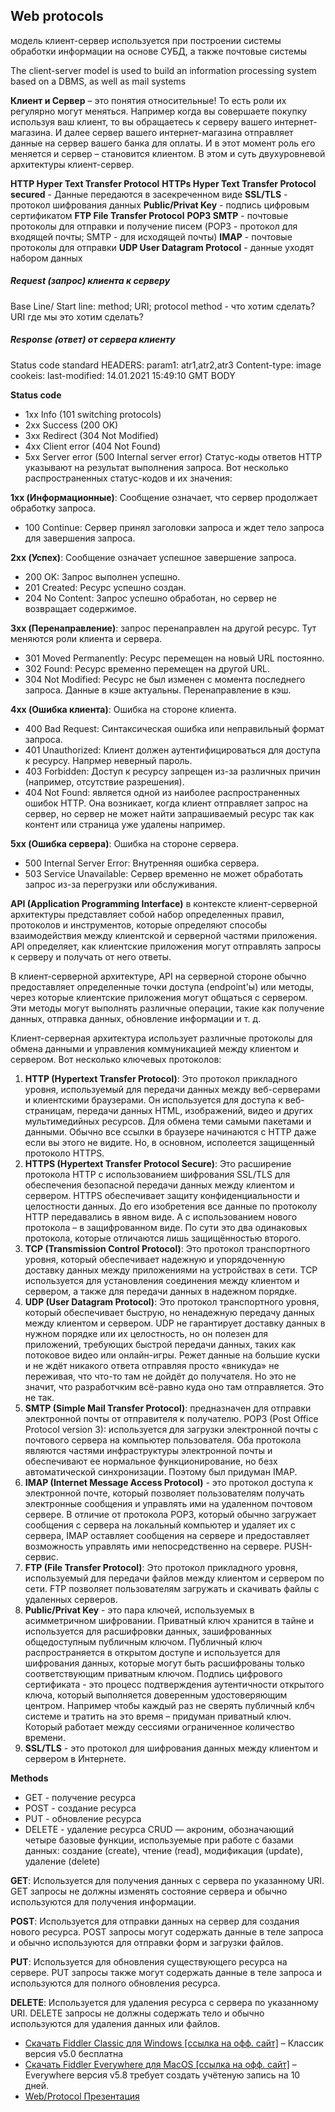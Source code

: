 ## Web protocols

модель клиент-сервер используется при построении системы обработки информации на основе СУБД, а также почтовые системы

The client-server model is used to build an information processing system based on a DBMS, as well as mail systems

**Клиент и Сервер** – это понятия относительные! То есть роли их регулярно могут меняться. Например когда вы совершаете покупку используя ваш клиент, то вы обращаетесь к серверу вашего интернет-магазина. И далее сервер вашего интернет-магазина отправляет данные на сервер вашего банка для оплаты. И в этот момент роль его меняется и сервер – становится клиентом.  В этом и суть двухуровневой архитектуры клиент-сервер. 

**HTTP Hyper Text Transfer Protocol**
**HTTPs Hyper Text Transfer Protocol secured** - Данные передаются в засекреченном виде
**SSL/TLS** - протокол шифрования данных
**Public/Privat Key** - подпись цифровым сертификатом
**FTP File Transfer Protocol**
**POP3 SMTP** - почтовые протоколы для отправки и получение писем (POP3 - протокол для входящей почты; SMTP - для исходящей почты)
**IMAP** - почтовые протоколы для отправки
**UDP User Datagram Protocol** - данные уходят набором данных


##### Request (запрос) клиента к серверу

Base Line/ Start line: method; URI; protocol
method - что хотим сделать?
URI где мы это хотим сделать?

##### Response (ответ) от сервера клиенту

Status code standard
HEADERS: param1: atr1,atr2,atr3 Content-type: image cookeis: last-modified: 14.01.2021 15:49:10 GMT
BODY

**Status code**


- 1хх Info (101 switching protocols)
- 2хх Success (200 OK)
- 3хх Redirect (304 Not Modified)
- 4хх Client error (404 Not Found)
- 5хх Server error (500 Internal server error)
Статус-коды ответов HTTP указывают на результат выполнения запроса. Вот несколько распространенных статус-кодов и их значения:

**1xx (Информационные)**: Сообщение означает, что сервер продолжает обработку запроса.
- 100 Continue: Сервер принял заголовки запроса и ждет тело запроса для завершения запроса.

**2xx (Успех)**: Сообщение означает успешное завершение запроса.
- 200 OK: Запрос выполнен успешно.
- 201 Created: Ресурс успешно создан.
- 204 No Content: Запрос успешно обработан, но сервер не возвращает содержимое.

**3xx (Перенаправление)**: запрос перенаправлен на другой ресурс. Тут меняются роли клиента и сервера.
- 301 Moved Permanently: Ресурс перемещен на новый URL постоянно.
- 302 Found: Ресурс временно перемещен на другой URL.
- 304 Not Modified: Ресурс не был изменен с момента последнего запроса. Данные в кэше актуальны. Перенаправление в кэш.

**4xx (Ошибка клиента)**: Ошибка на стороне клиента. 
- 400 Bad Request: Синтаксическая ошибка или неправильный формат запроса.
- 401 Unauthorized: Клиент должен аутентифицироваться для доступа к ресурсу. Напрмер неверный пароль.
- 403 Forbidden: Доступ к ресурсу запрещен из-за различных причин (например, отсутствие разрешения).
- 404 Not Found: является одной из наиболее распространенных ошибок HTTP. Она возникает, когда клиент отправляет запрос на сервер, но сервер не может найти запрашиваемый ресурс так как контент или страница уже удалены например.

**5xx (Ошибка сервера)**: Ошибка на стороне сервера.
- 500 Internal Server Error: Внутренняя ошибка сервера.
- 503 Service Unavailable: Сервер временно не может обработать запрос из-за перегрузки или обслуживания.


**API (Application Programming Interface)** в контексте клиент-серверной архитектуры представляет собой набор определенных правил, протоколов и инструментов, которые определяют способы взаимодействия между клиентской и серверной частями приложения. API определяет, как клиентские приложения могут отправлять запросы к серверу и получать от него ответы.

В клиент-серверной архитектуре, API на серверной стороне обычно предоставляет определенные точки доступа (endpoint'ы) или методы, через которые клиентские приложения могут общаться с сервером. Эти методы могут выполнять различные операции, такие как получение данных, отправка данных, обновление информации и т. д.

Клиент-серверная архитектура использует различные протоколы для обмена данными и управления коммуникацией между клиентом и сервером. Вот несколько ключевых протоколов:
1.	**HTTP (Hypertext Transfer Protocol)**: Это протокол прикладного уровня, используемый для передачи данных между веб-серверами и клиентскими браузерами. Он используется для доступа к веб-страницам, передачи данных HTML, изображений, видео и других мультимедийных ресурсов. Для обмена теми самыми пакетами и данными. Обычно все ссылки в браузере начинаются с HTTP даже если вы этого не видите.  Но, в основном, исполеется защищенный протоколо HTTPS.
2.	**HTTPS (Hypertext Transfer Protocol Secure)**: Это расширение протокола HTTP с использованием шифрования SSL/TLS для обеспечения безопасной передачи данных между клиентом и сервером. HTTPS обеспечивает защиту конфиденциальности и целостности данных. До его изобретения все данные по протоколу HTTP передавались в явном виде. А с использованием нового протокола – в защифрованном виде.
По сути это два одинаковых протокола, которые отличаются лишь защищённостью второго.
3.	**TCP (Transmission Control Protocol)**: Это протокол транспортного уровня, который обеспечивает надежную и упорядоченную доставку данных между приложениями на устройствах в сети. TCP используется для установления соединения между клиентом и сервером, а также для передачи данных в надежном порядке.
4.	**UDP (User Datagram Protocol)**: Это протокол транспортного уровня, который обеспечивает быструю, но ненадежную передачу данных между клиентом и сервером. UDP не гарантирует доставку данных в нужном порядке или их целостность, но он полезен для приложений, требующих быстрой передачи данных, таких как потоковое видео или онлайн-игры. Режет данные на большие куски и не ждёт никакого ответа отправляя просто «вникуда» не переживая, что что-то там не дойдёт до получателя. Но это не значит, что разработчким всё-равно куда оно там отправляется. Это не так.
5.	**SMTP (Simple Mail Transfer Protocol)**:
предназначен для отправки электронной почты от отправителя к получателю.
POP3 (Post Office Protocol version 3):
используется для загрузки электронной почты с почтового сервера на компьютер пользователя.
Оба протокола являются частями инфраструктуры электронной почты и обеспечивают ее нормальное функционирование, но безх автоматической синхронизации. Поэтому был придуман IMAP.
6.	**IMAP (Internet Message Access Protocol)** - это протокол доступа к электронной почте, который позволяет пользователям получать электронные сообщения и управлять ими на удаленном почтовом сервере. В отличие от протокола POP3, который обычно загружает сообщения с сервера на локальный компьютер и удаляет их с сервера, IMAP оставляет сообщения на сервере и предоставляет возможность управлять ими непосредственно на сервере. PUSH-сервис.
7.	**FTP (File Transfer Protocol)**: Это протокол прикладного уровня, используемый для передачи файлов между клиентом и сервером по сети. FTP позволяет пользователям загружать и скачивать файлы с удаленных серверов.
8.	**Public/Privat Key** - это пара ключей, используемых в асимметричном шифровании. Приватный ключ хранится в тайне и используется для расшифровки данных, зашифрованных общедоступным публичным ключом. Публичный ключ распространяется в открытом доступе и используется для шифрования данных, которые могут быть расшифрованы только соответствующим приватным ключом. Подпись цифрового сертификата - это процесс подтверждения аутентичности открытого ключа, который выполняется доверенным удостоверяющим центром. Например чтобы каждый раз не сверять публичный клбч системе и тратить на это время – придуман приватный ключ. Который работает между сессиями ограниченное количество времени.
9.	**SSL/TLS** - это протокол для шифрования данных между клиентом и сервером в Интернете. 

**Methods**

- GET - получение ресурса
- POST - создание ресурса
- PUT - обновление ресурса
- DELETE - удаление ресурса
CRUD — акроним, обозначающий четыре базовые функции, используемые при работе с базами данных: создание (create), чтение (read), модификация (update), удаление (delete)

**GET**: Используется для получения данных с сервера по указанному URI. GET запросы не должны изменять состояние сервера и обычно используются для получения информации.

**POST**: Используется для отправки данных на сервер для создания нового ресурса. POST запросы могут содержать данные в теле запроса и обычно используются для отправки форм и загрузки файлов.

**PUT**: Используется для обновления существующего ресурса на сервере. PUT запросы также могут содержать данные в теле запроса и используются для полного обновления ресурса.

**DELETE**: Используется для удаления ресурса с сервера по указанному URI. DELETE запросы не должны содержать тело и обычно используются для удаления данных или файлов.

- [Скачать Fiddler Classic для Windows [ссылка на офф. сайт]](https://www.telerik.com/download/fiddler/fiddler4) – Классик версия v5.0 бесплатна
- [Скачать Fiddler Everywhere для MacOS [ссылка на офф. сайт]](https://www.telerik.com/download/fiddler) – Everywhere версия v5.8 требует создать учётеную запись на 10 дней.
- [Web/Protocol Презентация](https://docs.google.com/presentation/d/1rWmGrN9HM-oam9BbYRaSiWTYcYh0O0lO/edit?usp=share_link&ouid=116447005932578256378&rtpof=true&sd=true)

